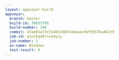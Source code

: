 ```yaml
---
layout: appveyor-build
appveyor:
  branch: master
  build-id: 30033705
  build-number: 346
  commit: 43ae01a73c514651db67a6aaae3bf9557ba46239
  job-id: qiul0qd8lnce4yxy
  job-number: 2
  os-name: Windows
  test-result: 0
---
```

